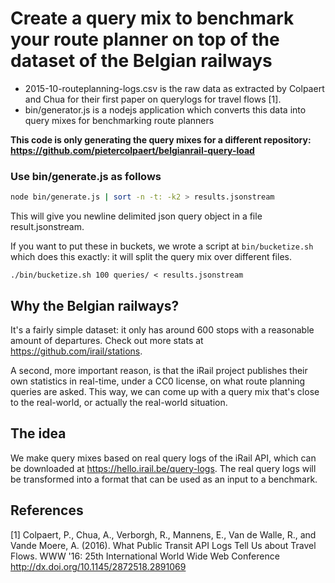 # Create a query mix to benchmark your route planner on top of the dataset of the Belgian railways

 * 2015-10-routeplanning-logs.csv is the raw data as extracted by Colpaert and Chua for their first paper on querylogs for travel flows [1].
 * bin/generator.js is a nodejs application which converts this data into query mixes for benchmarking route planners

**This code is only generating the query mixes for a different repository: https://github.com/pietercolpaert/belgianrail-query-load**

### Use bin/generate.js as follows

```bash
node bin/generate.js | sort -n -t: -k2 > results.jsonstream
```

This will give you newline delimited json query object in a file result.jsonstream.

If you want to put these in buckets, we wrote a script at `bin/bucketize.sh` which does this exactly: it will split the query mix over different files.

```
./bin/bucketize.sh 100 queries/ < results.jsonstream
```

## Why the Belgian railways?

It's a fairly simple dataset: it only has around 600 stops with a reasonable amount of departures. Check out more stats at https://github.com/irail/stations.

A second, more important reason, is that the iRail project publishes their own statistics in real-time, under a CC0 license, on what route planning queries are asked. This way, we can come up with a query mix that's close to the real-world, or actually the real-world situation.

## The idea

We make query mixes based on real query logs of the iRail API, which can be downloaded at https://hello.irail.be/query-logs. The real query logs will be transformed into a format that can be used as an input to a benchmark.

## References 

[1] Colpaert, P., Chua, A., Verborgh, R., Mannens, E., Van de Walle, R., and Vande Moere, A. (2016). What Public Transit API Logs Tell Us about Travel Flows. WWW '16: 25th International World Wide Web Conference http://dx.doi.org/10.1145/2872518.2891069
